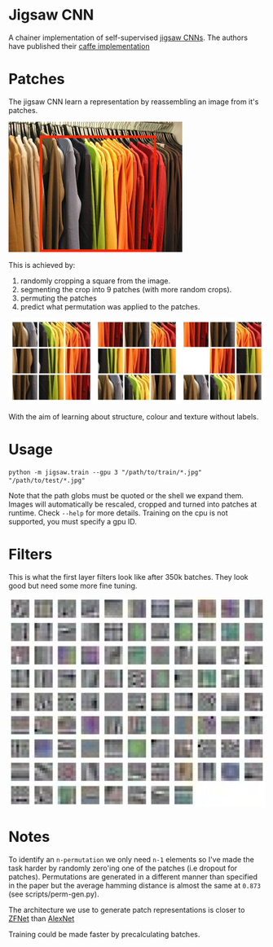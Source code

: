 # Jigsaw CNN

A chainer implementation of self-supervised [jigsaw CNNs](https://arxiv.org/abs/1603.09246). The authors have published their [caffe implementation](https://github.com/MehdiNoroozi/JigsawPuzzleSolver)

# Patches

The jigsaw CNN learn a representation by reassembling an image from it's patches.

![Random crop](data/crop.jpg)

This is achieved by:

1. randomly cropping a square from the image.
2. segmenting the crop into 9 patches (with more random crops).
3. permuting the patches
4. predict what permutation was applied to the patches.

![Random patches](data/patches.jpg)

With the aim of learning about structure, colour and texture without labels.

# Usage

```
python -m jigsaw.train --gpu 3 "/path/to/train/*.jpg" "/path/to/test/*.jpg"
```

Note that the path globs must be quoted or the shell we expand them. Images will automatically
be rescaled, cropped and turned into patches at runtime. Check `--help` for more details. Training
on the cpu is not supported, you must specify a gpu ID. 

# Filters

This is what the first layer filters look like after 350k batches. They look good but need some
more fine tuning.

![Filters](data/filters.jpg)


# Notes

To identify an `n-permutation` we only need `n-1` elements so I've made the task harder by randomly zero'ing one of the patches (i.e dropout for patches). Permutations are generated in a different manner than specified in the paper but the average hamming distance is almost the same at `0.873` (see scripts/perm-gen.py).

The architecture we use to generate patch representations is closer to
[ZFNet](https://arxiv.org/pdf/1311.2901v3) than
[AlexNet](https://papers.nips.cc/paper/4824-imagenet-classification-with-deep-convolutional-neural-networks.pdf)

Training could be made faster by precalculating batches. 
